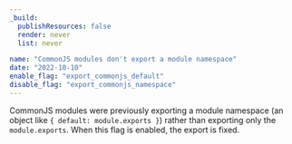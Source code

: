 ```yaml
---
_build:
  publishResources: false
  render: never
  list: never

name: "CommonJS modules don't export a module namespace"
date: "2022-10-10"
enable_flag: "export_commonjs_default"
disable_flag: "export_commonjs_namespace"
---
```


CommonJS modules were previously exporting a module namespace (an object like `{ default: module.exports }`) rather than exporting only the `module.exports`. When this flag is enabled, the export is fixed.
